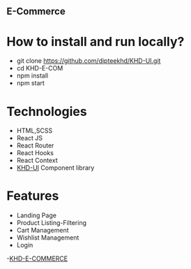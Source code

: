 ## E-Commerce

# How to install and run locally?

- git clone https://github.com/dipteekhd/KHD-UI.git
- cd KHD-E-COM
- npm install
- npm start

# Technologies

- HTML,SCSS
- React JS
- React Router
- React Hooks
- React Context
- [KHD-UI](https://khd-ui.netlify.app/) Component library

# Features

- Landing Page
- Product Listing-Filtering
- Cart Management
- Wishlist Management
- Login

-[KHD-E-COMMERCE](https://khd-e-com.netlify.app/)
